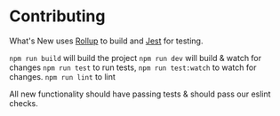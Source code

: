 # Contributing
What's New uses [Rollup](https://rollupjs.org/) to build and [Jest](https://jestjs.io/) for testing.

`npm run build` will build the project
`npm run dev` will build & watch for changes
`npm run test` to run tests, `npm run test:watch` to watch for changes.
`npm run lint` to lint

All new functionality should have passing tests & should pass our eslint checks.